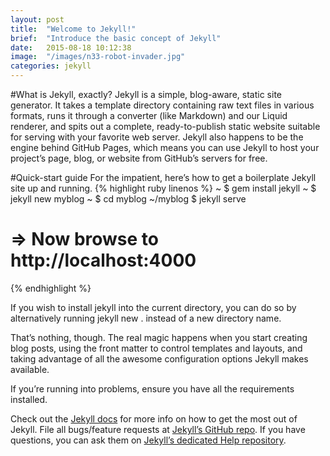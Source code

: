 ```yaml
---
layout: post
title:  "Welcome to Jekyll!"
brief:  "Introduce the basic concept of Jekyll"
date:   2015-08-18 10:12:38
image:  "/images/n33-robot-invader.jpg"
categories: jekyll
---
```

#What is Jekyll, exactly?
Jekyll is a simple, blog-aware, static site generator. It takes a template directory containing raw text files in various formats, runs it through a converter (like Markdown) and our Liquid renderer, and spits out a complete, ready-to-publish static website suitable for serving with your favorite web server. Jekyll also happens to be the engine behind GitHub Pages, which means you can use Jekyll to host your project’s page, blog, or website from GitHub’s servers for free.

#Quick-start guide
For the impatient, here’s how to get a boilerplate Jekyll site up and running.
{% highlight ruby linenos %}
  ~ $ gem install jekyll
  ~ $ jekyll new myblog
  ~ $ cd myblog
  ~/myblog $ jekyll serve
  # => Now browse to http://localhost:4000
{% endhighlight %}

If you wish to install jekyll into the current directory, you can do so by alternatively running jekyll new . instead of a new directory name.

That’s nothing, though. The real magic happens when you start creating blog posts, using the front matter to control templates and layouts, and taking advantage of all the awesome configuration options Jekyll makes available.

If you’re running into problems, ensure you have all the requirements installed.

Check out the [Jekyll docs][jekyll] for more info on how to get the most out of Jekyll. File all bugs/feature requests at [Jekyll’s GitHub repo][jekyll-gh]. If you have questions, you can ask them on [Jekyll’s dedicated Help repository][jekyll-help].

[jekyll]:      http://jekyllrb.com
[jekyll-gh]:   https://github.com/jekyll/jekyll
[jekyll-help]: https://github.com/jekyll/jekyll-help
